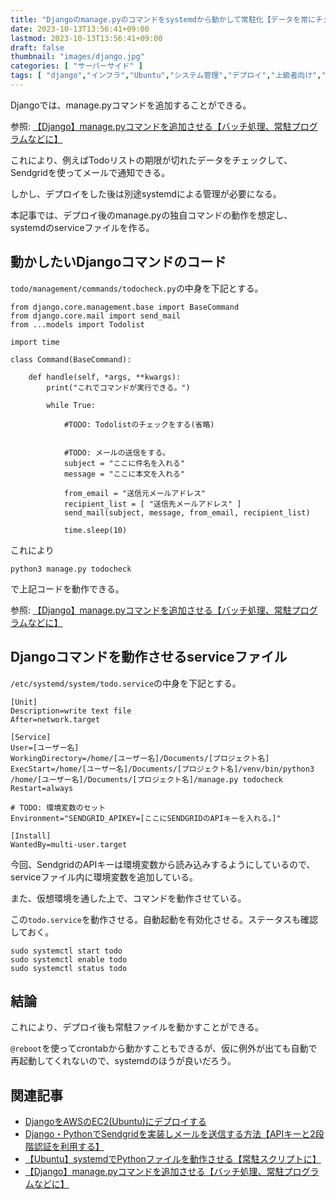 ```yaml
---
title: "Djangoのmanage.pyのコマンドをsystemdから動かして常駐化【データを常にチェックし、Sendgridでメール送信】"
date: 2023-10-13T13:56:41+09:00
lastmod: 2023-10-13T13:56:41+09:00
draft: false
thumbnail: "images/django.jpg"
categories: [ "サーバーサイド" ]
tags: [ "django","インフラ","Ubuntu","システム管理","デプロイ","上級者向け","systemd" ]
---
```



Djangoでは、manage.pyコマンドを追加することができる。

参照: [【Django】manage.pyコマンドを追加させる【バッチ処理、常駐プログラムなどに】](/post/django-command-add/)

これにより、例えばTodoリストの期限が切れたデータをチェックして、Sendgridを使ってメールで通知できる。

しかし、デプロイをした後は別途systemdによる管理が必要になる。

本記事では、デプロイ後のmanage.pyの独自コマンドの動作を想定し、systemdのserviceファイルを作る。

## 動かしたいDjangoコマンドのコード

`todo/management/commands/todocheck.py`の中身を下記とする。

```
from django.core.management.base import BaseCommand
from django.core.mail import send_mail
from ...models import Todolist

import time

class Command(BaseCommand):

    def handle(self, *args, **kwargs):
        print("これでコマンドが実行できる。")

        while True:

            #TODO: Todolistのチェックをする(省略)


            #TODO: メールの送信をする。
            subject = "ここに件名を入れる"
            message = "ここに本文を入れる"

            from_email = "送信元メールアドレス"
            recipient_list = [ "送信先メールアドレス" ]
            send_mail(subject, message, from_email, recipient_list)

            time.sleep(10)
```

これにより

```
python3 manage.py todocheck
```

で上記コードを動作できる。

参照: [【Django】manage.pyコマンドを追加させる【バッチ処理、常駐プログラムなどに】](/post/django-command-add/)


## Djangoコマンドを動作させるserviceファイル


`/etc/systemd/system/todo.service`の中身を下記とする。

```
[Unit]
Description=write text file 
After=network.target

[Service]
User=[ユーザー名]
WorkingDirectory=/home/[ユーザー名]/Documents/[プロジェクト名]
ExecStart=/home/[ユーザー名]/Documents/[プロジェクト名]/venv/bin/python3 /home/[ユーザー名]/Documents/[プロジェクト名]/manage.py todocheck
Restart=always

# TODO: 環境変数のセット
Environment="SENDGRID_APIKEY=[ここにSENDGRIDのAPIキーを入れる。]"

[Install]
WantedBy=multi-user.target
```

今回、SendgridのAPIキーは環境変数から読み込みするようにしているので、serviceファイル内に環境変数を追加している。

また、仮想環境を通した上で、コマンドを動作させている。

この`todo.service`を動作させる。自動起動を有効化させる。ステータスも確認しておく。

```
sudo systemctl start todo
sudo systemctl enable todo
sudo systemctl status todo
```

## 結論

これにより、デプロイ後も常駐ファイルを動かすことができる。

`@reboot`を使ってcrontabから動かすこともできるが、仮に例外が出ても自動で再起動してくれないので、systemdのほうが良いだろう。


## 関連記事

- [DjangoをAWSのEC2(Ubuntu)にデプロイする](/post/django-deploy-ec2/)
- [Django・PythonでSendgridを実装しメールを送信する方法【APIキーと2段階認証を利用する】](/post/django-sendgrid/)
- [【Ubuntu】systemdでPythonファイルを動作させる【常駐スクリプトに】](/post/systemd-run-python/)
- [【Django】manage.pyコマンドを追加させる【バッチ処理、常駐プログラムなどに】](/post/django-command-add/)

